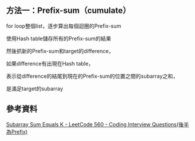 

## 方法一：Prefix-sum（cumulate）
for loop整個list，逐步算出每個迴圈的Prefix-sum

使用Hash table儲存所有的Prefix-sum的結果

然後抓新的Prefix-sum和target的difference，

如果difference有出現在Hash table，

表示從difference的結尾到現在的Prefix-sum的位置之間的subarray之和，

是滿足target的subarray



## 參考資料
[Subarray Sum Equals K - LeetCode 560 - Coding Interview Questions(後半為Prefix)](https://www.youtube.com/watch?v=EFzYA9H0MfQ)
